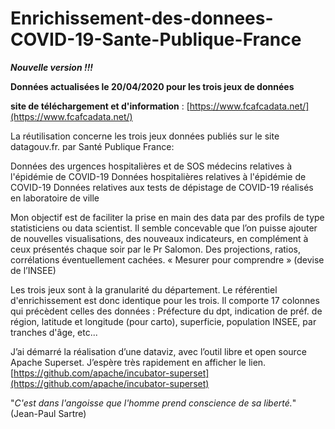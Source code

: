 # Enrichissement-des-donnees-COVID-19-Sante-Publique-France

***Nouvelle version !!!***

**Données actualisées le 20/04/2020  pour les trois jeux de données**

**site de téléchargement et d'information** : [https://www.fcafcadata.net/](https://www.fcafcadata.net/)

La réutilisation concerne les trois jeux données publiés sur le site datagouv.fr. par Santé Publique France:

Données des urgences hospitalières et de SOS médecins relatives à l'épidémie de COVID-19
Données hospitalières relatives à l'épidémie de COVID-19
Données relatives aux tests de dépistage de COVID-19 réalisés en laboratoire de ville

Mon objectif est de faciliter la prise en main des data par des profils de type statisticiens ou data scientist.
Il semble concevable que l’on puisse ajouter de nouvelles visualisations, des nouveaux indicateurs, en complément à ceux présentés chaque soir par le Pr Salomon.
Des projections, ratios, corrélations éventuellement cachées. « Mesurer pour comprendre » (devise de l’INSEE)

Les trois jeux sont à la granularité du département. Le référentiel d'enrichissement est donc identique pour les trois. 
Il comporte 17 colonnes qui précèdent celles des données : 
Préfecture du dpt, indication de préf. de région, latitude et longitude (pour carto), superficie, population INSEE, par tranches d'âge, etc...

J’ai démarré la réalisation d’une dataviz, avec l’outil libre et open source Apache Superset. J’espère très rapidement en afficher le lien. 
[https://github.com/apache/incubator-superset](https://github.com/apache/incubator-superset)


"*C'est dans l'angoisse que l'homme prend conscience de sa liberté.*" (Jean-Paul Sartre)
